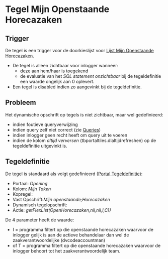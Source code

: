 # Tegel Mijn Openstaande Horecazaken

## Trigger

De tegel is een trigger voor de doorkieslijst voor [Lijst Mijn Openstaande Horecazaken](/probleemoplossing/portalen_en_moduleschermen/openingsportaal/tegel_mijn_openstaande_horecazaken/lijst_mijn_openstaande_horecazaken.md).

  - De tegel is alleen zichtbaar voor inlogger wanneer:
    - deze aan hem/haar is toegekend
    - de evaluatie van het *SQL statement onzichtbaar* bij de tegeldefinitie een waarde ongelijk aan 0 oplevert.
  - Een tegel is disabled indien zo aangevinkt bij de tegeldefinitie.

## Probleem

Het dynamische opschrift op tegels is niet zichtbaar, maar wel gedefinieerd:

  - indien foutieve queryverwijzing
  - indien query zelf niet correct (zie [Queries](/instellen_inrichten/queries.md))
  - indien inlogger geen recht heeft om query uit te voeren
  - indien de kolom *altijd verversen* (tbportaltiles.dlaltijdrefreshen) op de tegeldefinitie uitgevinkt is.

## Tegeldefinitie

De tegel is standaard als volgt gedefinieerd ([Portal Tegeldefinitie](/instellen_inrichten/portaldefinitie/portal_tegel.md)):

  - Portaal: *Opening*
  - Kolom: *Mijn Taken*
  - Kopregel:
  - Vast Opschrift:*Mijn openstaande;Horecazaken*
  - Dynamisch tegelopschrift:
  - Actie: *getFlexList(OpenHorecazaken,nil,nil,I,C))*

De 4 parameter heeft de waarde:

  - I = programma filtert op die openstaande horecazaken waarvoor de inlogger gelijk is aan de actieve behandelaar dan wel de zaakverantwoordelijke (dvcodeaccountman)
  - of T = programma filtert op die openstaande horecazaken waarvoor de inlogger behoort tot het zaakverantwoordelijk team.

